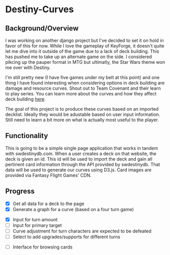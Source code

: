 # Destiny-Curves

## Background/Overview
I was working on another django project but I've decided to set it on hold in favor of this for now. While I love the gameplay of KeyForge, it doesn't quite let me dive into it outside of the game due to a lack of deck building. This has pushed me to take up an alternate game on the side. I considered pikcing up the pauper format in MTG but ultimatly, the Star Wars theme won me over with Destiny.

I'm still pretty new (I have five games under my belt at this point) and one thing I have found interesting when considering options in deck building are damage and resource curves. Shout out to Team Covenant and their learn to play series. You can learn more about the curves and how they affect deck building [here](https://www.youtube.com/watch?v=u2UXHAMUfFY&list=PLmHifZPFC_JtcmsxaciHHf8FEonoV6KOL&index=6). 

The goal of this project is to produce these curves based on an imported decklist. Ideally they would be adustable based on user input information. Still need to learn a bit more on what is actually most useful to the player.

## Functionality

This is going to be a simple single page application that works in tandem with swdestinydb.com. When a user creates a deck on that website, the deck is given an id. This id will be used to import the deck and gain all pertinent card information through the API provided by swdestinydb. That data will be used to generate our curves using D3.js. Card images are provided via Fantasy Flight Games' CDN.

## Progress

- [x] Get all data for a deck to the page
- [x] Generate a graph for a curve (based on a four turn game)

* [x] Input for turn amount
* [ ] Input for primary target
* [ ] Curve adjustment for turn characters are expected to be defeated 
* [ ] Select to add upgrades/supports for different turns 

- [ ] Interface for browsing cards


